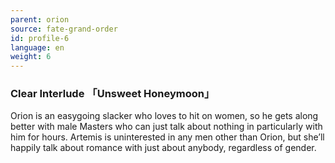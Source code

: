 ```yaml
---
parent: orion
source: fate-grand-order
id: profile-6
language: en
weight: 6
---
```


### Clear Interlude 「Unsweet Honeymoon」

Orion is an easygoing slacker who loves to hit on women, so he gets along better with male Masters who can just talk about nothing in particularly with him for hours.
Artemis is uninterested in any men other than Orion, but she’ll happily talk about romance with just about anybody, regardless of gender.
